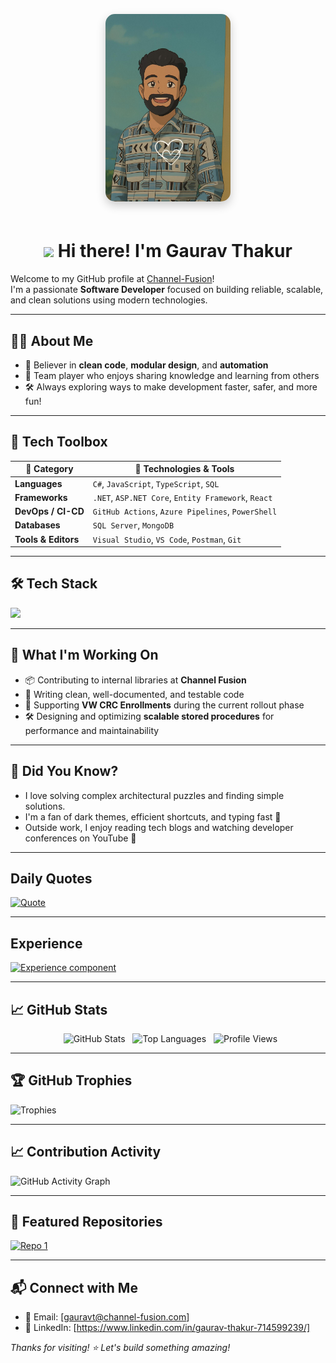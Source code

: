 <p align="center">
 <img src="https://github.com/gauravt-cf/gauravt-cf/blob/main/gaurav-ghibli.jpg" width="260" style="width: 200px; border-radius: 15px; box-shadow: 0 6px 15px rgba(0, 0, 0, 0.2); margin-bottom: 20px;" alt="Gaurav Thakur"/>
</p>

<h1 align="center">
  <img src="https://raw.githubusercontent.com/MartinHeinz/MartinHeinz/master/wave.gif" width="30px"> Hi there! I'm Gaurav Thakur
</h1>

Welcome to my GitHub profile at [Channel-Fusion](https://github.com/ChannelFusion)!  
I'm a passionate **Software Developer** focused on building reliable, scalable, and clean solutions using modern technologies.

---
## 🧑‍💻 About Me
- 🧩 Believer in **clean code**, **modular design**, and **automation**
- 🤝 Team player who enjoys sharing knowledge and learning from others
- 🛠️ Always exploring ways to make development faster, safer, and more fun!

--- 
## 🧰 Tech Toolbox

| 🧩 **Category**    | 🔧 **Technologies & Tools**                                                           |
|--------------------|----------------------------------------------------------------------------------------|
| **Languages**       | `C#`, `JavaScript`, `TypeScript`, `SQL`                                               |
| **Frameworks**      | `.NET`, `ASP.NET Core`, `Entity Framework`, `React`                                   |
| **DevOps / CI-CD**  | `GitHub Actions`, `Azure Pipelines`, `PowerShell`                           |
| **Databases**       | `SQL Server`, `MongoDB`                                                               |
| **Tools & Editors** | `Visual Studio`, `VS Code`, `Postman`, `Git`                               |

---

## 🛠️ Tech Stack
<p align="left">
  <img src="https://skillicons.dev/icons?i=dotnet,cs,js,ts,react,azure,git,github&perline=8" />
</p>

---

## 🚀 What I'm Working On

- 📦 Contributing to internal libraries at **Channel Fusion**  
- 📘 Writing clean, well-documented, and testable code
- 🏁 Supporting **VW CRC Enrollments** during the current rollout phase
- 🛠️ Designing and optimizing **scalable stored procedures** for performance and maintainability  

---
## 🧠 Did You Know?

- I love solving complex architectural puzzles and finding simple solutions.
- I'm a fan of dark themes, efficient shortcuts, and typing fast 💨
- Outside work, I enjoy reading tech blogs and watching developer conferences on YouTube 🎥
---
## Daily Quotes 
[![Quote](https://quotes-github-readme.vercel.app/api?type=horizontal&?theme=dark&border=true)](https://github.com/gauravt-cf/github-readme-quotes)

---

## Experience
[![Experience component](https://readme-components.vercel.app/api?component=experience&company=channel%20fusion)](https://github.com/channelfusion)

---
## 📈 GitHub Stats


<div align="center">
  <img src="https://github-readme-stats.vercel.app/api?username=gauravt-cf&show_icons=true&theme=github_dark&hide_border=true" alt="GitHub Stats" />
  <img src="https://github-readme-stats.vercel.app/api/top-langs/?username=gauravt-cf&layout=compact&theme=github_dark&hide_border=true" alt="Top Languages" />
  <img src="https://komarev.com/ghpvc/?username=gauravt-cf&color=blueviolet&style=flat" alt="Profile Views" />
</div>

---

## 🏆 GitHub Trophies

![Trophies](https://github-profile-trophy.vercel.app/?username=gauravt-cf&theme=darkhub&no-frame=true&column=6)

---
## 📈 Contribution Activity
![GitHub Activity Graph](https://github-readme-activity-graph.vercel.app/graph?username=gauravt-cf&theme=tokyo-night&hide_border=true)

---
## 📌 Featured Repositories

[![Repo 1](https://img.shields.io/badge/Github%20Profile-000?style=for-the-badge&logo=github&logoColor=white)](https://github.com/gauravt-cf)

---
## 📬 Connect with Me

- 📧 Email: [gauravt@channel-fusion.com]  
- 💼 LinkedIn: [https://www.linkedin.com/in/gaurav-thakur-714599239/]  

_Thanks for visiting! ⭐ Let's build something amazing!_
